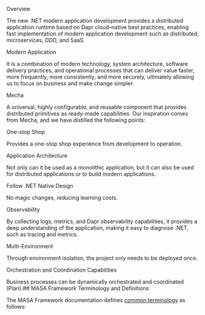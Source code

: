 ﻿Overview

The new .NET modern application development provides a distributed application runtime based on Dapr cloud-native best practices, enabling fast implementation of modern application development such as distributed, microservices, DDD, and SaaS.

Modern Application

It is a combination of modern technology, system architecture, software delivery practices, and operational processes that can deliver value faster, more frequently, more consistently, and more securely, ultimately allowing us to focus on business and make change simpler.

Mecha

A universal, highly configurable, and reusable component that provides distributed primitives as ready-made capabilities. Our inspiration comes from Mecha, and we have distilled the following points:

One-stop Shop

Provides a one-stop shop experience from development to operation.

Application Architecture

Not only can it be used as a monolithic application, but it can also be used for distributed applications or to build modern applications.

Follow .NET Native Design

No magic changes, reducing learning costs.

Observability

By collecting logs, metrics, and Dapr observability capabilities, it provides a deep understanding of the application, making it easy to diagnose .NET, such as tracing and metrics.

Multi-Environment

Through environment isolation, the project only needs to be deployed once.

Orchestration and Coordination Capabilities

Business processes can be dynamically orchestrated and coordinated (Plan).## MASA Framework Terminology and Definitions

The MASA Framework documentation defines [common terminology](/framework/concepts/terminology) as follows: